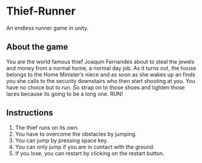 # Thief-Runner
An endless runner game in unity. 

## About the game
You are the world famous thief Joaquin Fernandes about to steal the jewels and money from a normal home, a normal day job.  As it turns out, the house belongs to the Home Minister’s niece and as soon as she wakes up an finds you she calls to the security downstairs who then start shooting at you. You have no choice but to run. So strap on to those shoes and tighten those laces because its going to be a long one. RUN!

## Instructions
1. The thief runs on its own.
2. You have to overcome the obstacles by jumping.
3. You can jump by pressing space key.
4. You can only jump if you are in contact with the ground.
5. If you lose, you can restart by clicking on the restart button.
